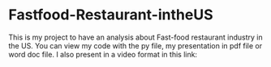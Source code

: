 # Fastfood-Restaurant-intheUS
This is my project to have an analysis about Fast-food restaurant industry in the US.
You can view my code with the py file, my presentation in pdf file or word doc file.
I also present in a video format in this link: 
